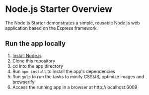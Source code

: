 # Node.js Starter Overview

The Node.js Starter demonstrates a simple, reusable Node.js web application based on the Express framework.

## Run the app locally

1. [Install Node.js][]
2. Clone this repository
3. cd into the app directory
4. Run `npm install` to install the app's dependencies
5. Run `gulp` to run the tasks to minify CSS/JS, optimize images and browserify
6. Access the running app in a browser at http://localhost:6009

[Install Node.js]: https://nodejs.org/en/download/
